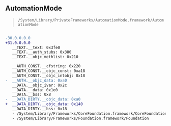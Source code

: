 ## AutomationMode

> `/System/Library/PrivateFrameworks/AutomationMode.framework/AutomationMode`

```diff

-30.0.0.0.0
+31.0.0.0.0
   __TEXT.__text: 0x3fe0
   __TEXT.__auth_stubs: 0x380
   __TEXT.__objc_methlist: 0x210

   __AUTH_CONST.__cfstring: 0x220
   __AUTH_CONST.__objc_const: 0xa18
   __AUTH_CONST.__objc_intobj: 0x18
-  __AUTH.__objc_data: 0xa0
   __DATA.__objc_ivar: 0x2c
   __DATA.__data: 0x1e0
   __DATA.__bss: 0x8
-  __DATA_DIRTY.__objc_data: 0xa0
+  __DATA_DIRTY.__objc_data: 0x140
   __DATA_DIRTY.__bss: 0x18
   - /System/Library/Frameworks/CoreFoundation.framework/CoreFoundation
   - /System/Library/Frameworks/Foundation.framework/Foundation

```
